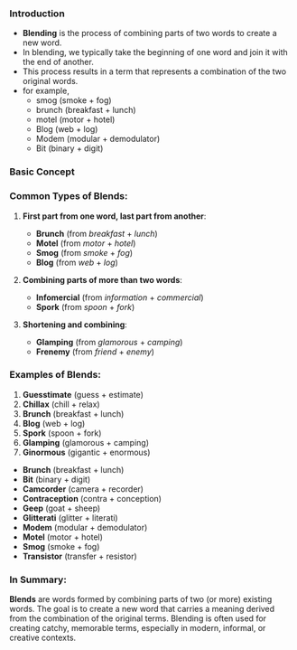 ### Introduction
- **Blending** is the process of combining parts of two words to create a new word. 
- In blending, we typically take the beginning of one word and join it with the end of another.
- This process results in a term that represents a combination of the two original words. 
- for example,
	- smog (smoke + fog)
	- brunch (breakfast + lunch)
	- motel (motor + hotel)
	- Blog (web + log)
	- Modem (modular + demodulator)
	- Bit (binary + digit)


### Basic Concept

### Common Types of Blends:

1. **First part from one word, last part from another**:
    
    - **Brunch** (from _breakfast_ + _lunch_)
    - **Motel** (from _motor_ + _hotel_)
    - **Smog** (from _smoke_ + _fog_)
    - **Blog** (from _web_ + _log_)
2. **Combining parts of more than two words**:
    
    - **Infomercial** (from _information_ + _commercial_)
    - **Spork** (from _spoon_ + _fork_)
3. **Shortening and combining**:
    
    - **Glamping** (from _glamorous_ + _camping_)
    - **Frenemy** (from _friend_ + _enemy_)

### Examples of Blends:

1. **Guesstimate** (guess + estimate)
2. **Chillax** (chill + relax)
3. **Brunch** (breakfast + lunch)
4. **Blog** (web + log)
5. **Spork** (spoon + fork)
6. **Glamping** (glamorous + camping)
7. **Ginormous** (gigantic + enormous)
- **Brunch** (breakfast + lunch)
- **Bit** (binary + digit)
- **Camcorder** (camera + recorder)
- **Contraception** (contra + conception)
- **Geep** (goat + sheep)
- **Glitterati** (glitter + literati)
- **Modem** (modular + demodulator)
- **Motel** (motor + hotel)
- **Smog** (smoke + fog)
- **Transistor** (transfer + resistor)
### In Summary:

**Blends** are words formed by combining parts of two (or more) existing words. The goal is to create a new word that carries a meaning derived from the combination of the original terms. Blending is often used for creating catchy, memorable terms, especially in modern, informal, or creative contexts.